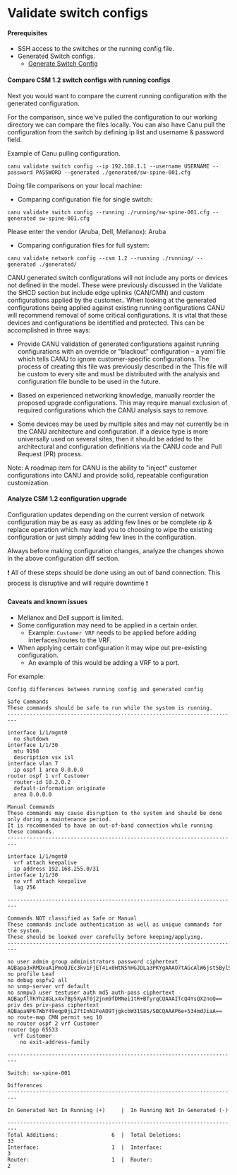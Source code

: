 # Validate switch configs

#### Prerequisites 
- SSH access to the switches or the running config file.
- Generated Switch configs.
    - [Generate Switch Config](generate_switch_configs.md)

#### Compare CSM 1.2 switch configs with running configs 

 Next you would want to compare the current running configuration with the generated configuration.  

For the comparison, since we've pulled the configuration to our working directory we can compare the files locally. You can also have Canu pull the configuration from the switch by defining ip list and username &  password field.  

Example of Canu pulling configuration.  

```
canu validate switch config --ip 192.168.1.1 --username USERNAME --password PASSWORD --generated ./generated/sw-spine-001.cfg 
```

Doing file comparisons on your local machine:  

* Comparing configuration file for single switch:  

```
canu validate switch config --running ./running/sw-spine-001.cfg --generated sw-spine-001.cfg  
```

Please enter the vendor (Aruba, Dell, Mellanox): Aruba  

* Comparing configuration files for full system:  

```
canu validate network config --csm 1.2 --running ./running/ --generated ./generated/ 
```
 

CANU generated switch configurations will not include any ports or devices not defined in the model. These were previously discussed in the Validate the SHCD section but include edge uplinks (CAN/CMN) and custom configurations applied by the customer..  When looking at the generated configurations being applied against existing running configurations CANU will recommend removal of some critical configurations. It is vital that these devices and configurations be identified and protected. This can be accomplished in three ways: 

* Provide CANU validation of generated configurations against running configurations with an override or "blackout" configuration – a yaml file which tells CANU to ignore customer-specific configurations. The process of creating this file was previously described in the This file will be custom to every site and must be distributed with the analysis and configuration file bundle to be used in the future. 

* Based on experienced networking knowledge, manually reorder the proposed upgrade configurations. This may require manual exclusion of required configurations which the CANU analysis says to remove. 

* Some devices may be used by multiple sites and may not currently be in the CANU architecture and configuration. If a device type is more universally used on several sites, then it should be added to the architectural and configuration definitions via the CANU code and Pull Request (PR) process. 

Note:  A roadmap item for CANU is the ability to "inject" customer configurations into CANU and provide solid, repeatable configuration customization. 

 
#### Analyze CSM 1.2 configuration upgrade 

 Configuration updates depending on the current version of network configuration may be as easy as adding few lines or be complete rip & replace operation which may lead you to choosing to wipe the existing configuration or just simply adding few lines in the configuration.  

Always before making configuration changes, analyze the changes shown in the above configuration diff section.

:exclamation: All of these steps should be done using an out of band connection. This process is disruptive and will require downtime :exclamation:  

#### Caveats and known issues
- Mellanox and Dell support is limited.
- Some configuration may need to be applied in a certain order.
  - Example: `Customer VRF` needs to be applied before adding interfaces/routes to the VRF.
- When applying certain configuration it may wipe out pre-existing configuration.
  - An example of this would be adding a VRF to a port.


For example:  

```
Config differences between running config and generated config 

Safe Commands
These commands should be safe to run while the system is running. 
------------------------------------------------------------------------- 

interface 1/1/mgmt0 
  no shutdown 
interface 1/1/30 
  mtu 9198 
  description vsx isl 
interface vlan 7 
  ip ospf 1 area 0.0.0.0 
router ospf 1 vrf Customer 
  router-id 10.2.0.2 
  default-information originate 
  area 0.0.0.0 

Manual Commands 
These commands may cause disruption to the system and should be done only during a maintenance period. 
It is recommended to have an out-of-band connection while running these commands. 
------------------------------------------------------------------------- 

interface 1/1/mgmt0 
  vrf attach keepalive 
  ip address 192.168.255.0/31 
interface 1/1/30 
  no vrf attach keepalive 
  lag 256 

------------------------------------------------------------------------- 

Commands NOT classified as Safe or Manual 
These commands include authentication as well as unique commands for the system. 
These should be looked over carefully before keeping/applying. 
------------------------------------------------------------------------- 

no user admin group administrators password ciphertext AQBapa3xRMDxuA1PmoQJEc3kv1FjET4ix0HtN5hHGJDLa3PKYgAAAO7tAGcAlW6jst5Byl50ax+JA+ViqsHr8Sl1KCzSFzgBtaIYz3iTPD3zk5wmbJ1IKbMQ9+TcgFUO7baupypo7ftDMIbZhn+A7UaLALJzFj+W+NIqmWbOGfKw9ie0jTM5JUfl 
no profile Leaf 
no debug ospfv2 all 
no snmp-server vrf default 
no snmpv3 user testuser auth md5 auth-pass ciphertext AQBapflTKYh28GLx4x7Bp5XyAT0j2jnm9fDMNei1tR+BTyrqCQAAAITcQ4YsQX2noQ== priv des priv-pass ciphertext AQBapaNP67WbY49eqp0jL27tInN1FeAD9TjgkcbW31S85/SBCQAAAP6e+534mdJiaA== 
no route-map CMN permit seq 10 
no router ospf 2 vrf Customer 
router bgp 65533 
  vrf Customer 
    no exit-address-family 

------------------------------------------------------------------------- 

Switch: sw-spine-001 

Differences 
------------------------------------------------------------------------- 

In Generated Not In Running (+)     |  In Running Not In Generated (-)    

------------------------------------------------------------------------- 
Total Additions:                 6  |  Total Deletions:                33 
Interface:                       1  |  Interface:                       3 
Router:                          1  |  Router:                          2 
```
 